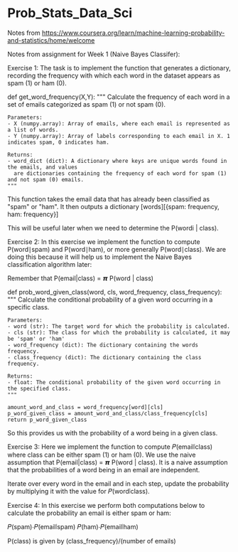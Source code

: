 # Prob_Stats_Data_Sci
Notes from https://www.coursera.org/learn/machine-learning-probability-and-statistics/home/welcome

Notes from assignment for Week 1 (Naive Bayes Classifer):

Exercise 1:
The task is to implement the function that generates a dictionary, recording the frequency with which each word in the dataset appears as spam (1) or ham (0).

def get_word_frequency(X,Y):
    """
    Calculate the frequency of each word in a set of emails categorized as spam (1) or not spam (0).

    Parameters:
    - X (numpy.array): Array of emails, where each email is represented as a list of words.
    - Y (numpy.array): Array of labels corresponding to each email in X. 1 indicates spam, 0 indicates ham.

    Returns:
    - word_dict (dict): A dictionary where keys are unique words found in the emails, and values
      are dictionaries containing the frequency of each word for spam (1) and not spam (0) emails.
    """

This function takes the email data that has already been classified as "spam" or "ham".
It then outputs a dictionary [words][{spam: frequency, ham: frequency}]

This will be useful later when we need to determine the P(wordi | class).

Exercise 2:
In this exercise we implement the function to compute  P(word∣spam) and P(word∣ham), or more generally P(word∣class).
We are doing this because it will help us to implement the Naive Bayes classification algorithm later:

Remember that P(email|class) = 𝞹 P(word | class)

def prob_word_given_class(word, cls, word_frequency, class_frequency):
    """
    Calculate the conditional probability of a given word occurring in a specific class.

    Parameters:
    - word (str): The target word for which the probability is calculated.
    - cls (str): The class for which the probability is calculated, it may be 'spam' or 'ham'
    - word_frequency (dict): The dictionary containing the words frequency.
    - class_frequency (dict): The dictionary containing the class frequency.

    Returns:
    - float: The conditional probability of the given word occurring in the specified class.
    """

    amount_word_and_class = word_frequency[word][cls]
    p_word_given_class = amount_word_and_class/class_frequency[cls]
    return p_word_given_class


So this provides us with the probability of a word being in a given class.

Exercise 3: 
Here we implement the function to compute 𝑃(email∣class) where class can be either spam (1) or ham (0). We use the naive assumption that P(email|class) = 𝞹 P(word | class).
It is a naive assumption that the probabilities of a word being in an email are independent.

Iterate over every word in the email and in each step, update the probability by multiplying it with the value for 𝑃(word∣class).

Exercise 4:
In this exercise we perform both computations below to calculate the probability an email is either spam or ham:

𝑃(spam)⋅𝑃(email∣spam)
𝑃(ham)⋅𝑃(email∣ham)

P(class) is given by (class_frequency)/(number of emails) 



